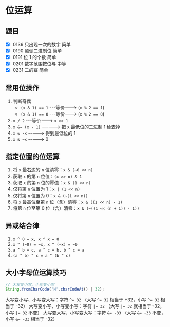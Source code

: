 # 位运算

## 题目

- [x] 0136 只出现一次的数字 简单
- [x] 0190 颠倒二进制位 简单
- [x] 0191 位 1 的个数 简单
- [x] 0201 数字范围按位与 中等
- [x] 0231 二的幂 简单

## 常用位操作

1. 判断奇偶
   - `(x & 1) == 1` ---等价---> (`x % 2 == 1`)
   - `(x & 1) == 0` ---等价---> (`x % 2 == 0`)
2. `x / 2` ---等价---> `x >> 1`
3. `x &= (x - 1)` ------> 把 x 最低位的二进制 1 给去掉
4. `x & -x` -----> 得到最低位的 1
5. `x & ~x` -----> 0

## 指定位置的位运算

1. 将 `x` 最右边的 `n` 位清零：`x & (~0 << n)`
2. 获取 `x` 的第 `n` 位值：`(x >> n) & 1`
3. 获取 x 的第 `n` 位的幂值：`x & (1 << n)`
4. 仅将第 `n` 位置为 1：`x | (1 << n)`
5. 仅将第 `n` 位置为 0：`x & (~(1 << n))`
6. 将 `x` 最高位至第 `n` 位（含）清零：`x & ((1 << n) - 1)`
7. 将第 `n` 位至第 0 位（含）清零：`x & (~((1 << (n + 1)) - 1))`

## 异或结合律

1. `x ^ 0 = x, x ^ x = 0`
2. `x ^ (~0) = ~x, x ^ (~x) = ~0`
3. `a ^ b = c, a ^ c = b, b ^ c = a`
4. `(a ^ b) ^ c = a ^ (b ^ c)`

## 大小字母位运算技巧

```js
// 大写变小写、小写变小写
String.fromCharCode('H'.charCodeAt() | 32);
```

大写变小写、小写变大写：字符 `^= 32` （大写 `^= 32` 相当于 +32，小写 `^= 32` 相当于 -32）
大写变小写、小写变小写：字符 `|= 32` （大写 `|= 32` 就相当于+32，小写 `|= 32` 不变）
大写变大写、小写变大写：字符 `&= -33` （大写 `&= -33` 不变，小写 `&= -33` 相当于 -32）
